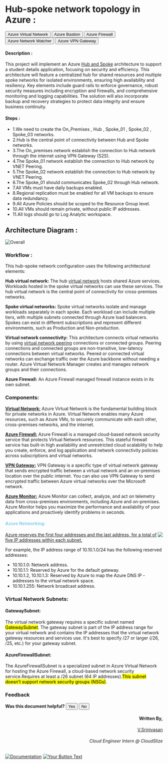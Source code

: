 # Hub-spoke network topology in Azure :
<button>Azure Virtual Network</button> <button>Azure Bastion</button> <button>Azure Firewall</button> <button>Azure Network Watcher</button>  <button>Azure VPN Gateway</button>

#### Description :
This project will implement an Azure [Hub and Spoke](https://learn.microsoft.com/en-us/azure/cloud-adoption-framework/ready/azure-best-practices/hub-spoke-network-topology) architecture to support a student details application, focusing on security and efficiency. This architecture will feature a centralized hub for shared resources and multiple spoke networks for isolated environments, ensuring high availability and resiliency. Key elements include guard rails to enforce governance, robust security measures including encryption and firewalls, and comprehensive monitoring and logging capabilities. The solution will also incorporate backup and recovery strategies to protect data integrity and ensure business continuity. 



#### Steps :
- 1.We need to create the On_Premises , Hub , Spoke_01 , Spoke_02 , Spoke_03 networks.
- 2.Hub is the central point of connectivity between Hub and Spoke networks.
- 3.The On_premises network establish the connection to Hub network through the internet using VPN Gateway (S2S).
- 4.The Spoke_01 network establish the connection to Hub network by VNET Peering.
- 5.The Spoke_02 network establish the connection to Hub network by VNET Peering.
- 6.The Spoke_01 should communicates Spoke_02 through Hub network. 
- 7.All VMs must have daily backups enabled. 
- 8.Regional replication must be enabled for all VM backups to ensure data redundancy. 
- 9.All Azure Policies should be scoped to the Resource Group level. 
- 10.All VMs should remain private, without public IP addresses.
- 11.All logs should go to Log Analytic workspace.

## Architecture Diagram :
![Overall](https://github.com/user-attachments/assets/861ccefc-fcc0-4a34-8d27-4885600673e4)


### Workflow :
This hub-spoke network configuration uses the following architectural elements:

**Hub virtual network:**  The hub [virtual network](https://learn.microsoft.com/en-us/azure/virtual-network/virtual-networks-overview) hosts shared Azure services. Workloads hosted in the spoke virtual networks can use these services. The hub virtual network is the central point of connectivity for cross-premises networks.

**Spoke virtual networks:** Spoke virtual networks isolate and manage workloads separately in each spoke. Each workload can include multiple tiers, with multiple subnets connected through Azure load balancers. Spokes can exist in different subscriptions and represent different environments, such as Production and Non-production.

**Virtual network connectivity:** This architecture connects virtual networks by using [virtual network peering](https://learn.microsoft.com/en-us/azure/virtual-network/virtual-network-peering-overview) connections or connected groups. Peering connections and connected groups are non-transitive, low-latency connections between virtual networks. Peered or connected virtual networks can exchange traffic over the Azure backbone without needing a router. Azure Virtual Network Manager creates and manages network groups and their connections.

**Azure Firewall:** An Azure Firewall managed firewall instance exists in its own subnet.

### Components:
**[Virtual Network:](https://learn.microsoft.com/en-us/azure/virtual-network/virtual-networks-overview)** Azure Virtual Network is the fundamental building block for private networks in Azure. Virtual Network enables many Azure resources, such as Azure VMs, to securely communicate with each other, cross-premises networks, and the internet.

**[Azure Firewall:](https://learn.microsoft.com/en-us/azure/firewall/overview)** Azure Firewall is a managed cloud-based network security service that protects Virtual Network resources. This stateful firewall service has built-in high availability and unrestricted cloud scalability to help you create, enforce, and log application and network connectivity policies across subscriptions and virtual networks.

**[VPN Gateway:](https://learn.microsoft.com/en-us/azure/vpn-gateway/vpn-gateway-about-vpngateways)** VPN Gateway is a specific type of virtual network gateway that sends encrypted traffic between a virtual network and an on-premises location over the public internet. You can also use VPN Gateway to send encrypted traffic between Azure virtual networks over the Microsoft network.

**[Azure Monitor:](https://learn.microsoft.com/en-us/azure/azure-monitor/overview)** Azure Monitor can collect, analyze, and act on telemetry data from cross-premises environments, including Azure and on-premises. Azure Monitor helps you maximize the performance and availability of your applications and proactively identify problems in seconds.

<h4 style= "color : skyblue">Azure Networking:</h4>
<img src="https://github.com/user-attachments/assets/aabc2e17-c243-40a7-8dfd-3634ac97c99d" align="right">

[Azure reserves the first four addresses and the last address, for a total of five IP addresses within each subnet.](https://learn.microsoft.com/en-us/azure/virtual-network/virtual-networks-faq#are-there-any-restrictions-on-using-ip-addresses-within-these-subnets)

For example, the IP address range of 10.10.1.0/24 has the following reserved addresses:

- 10.10.1.0: Network address.
- 10.10.1.1: Reserved by Azure for the default gateway.
- 10.10.1.2, 10.10.1.3: Reserved by Azure to map the Azure DNS IP - addresses to the virtual network space.
- 10.10.1.255: Network broadcast address.

### Virtual Network Subnets:
#### GatewaySubnet:
The virtual network gateway requires a specific subnet named <mark>GatewaySubnet</mark>. The gateway subnet is part of the IP address range for your virtual network and contains the IP addresses that the virtual network gateway resources and services use. It's best to specify /27 or larger (/26, /25, etc.) for your gateway subnet.
#### AzureFirewallSubnet:
The AzureFirewallSubnet is a specialized subnet in Azure Virtual Network for hosting the Azure Firewall, a cloud-based network security service.Requires at least a /26 subnet (64 IP addresses).<mark>This subnet doesn't support network security groups (NSGs)</mark>.


### Feedback
**Was this document helpful?** 
<button>Yes</button> <button>No</button>

<div align="right"><h4>Written By,</h4>
<a href="https://www.linkedin.com/in/seenu2002/">V.Srinivasan</a>
<h6>Cloud Engineer Intern @ CloudSlize</h6>
</div>

[![Documentation](
https://img.shields.io/badge/Documentation-blue?style=for-the-badge
)](
https://docs.example.com
)
[![Your Button Text](
https://img.shields.io/badge/Your_Text-Your_Color?style=for-the-badge
)](
https://your-link-here.com
)


